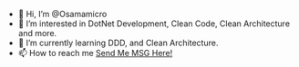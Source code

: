 - 👋 Hi, I’m @Osamamicro
- 👀 I’m interested in DotNet Development, Clean Code, Clean Architecture and more.
- 🌱 I’m currently learning DDD, and Clean Architecture.
- 📫 How to reach me [Send Me MSG Here!](https://www.linkedin.com/in/osamamicro/)

<!---
Osamamicro/Osamamicro is a ✨ special ✨ repository because its `README.md` (this file) appears on your GitHub profile.
You can click the Preview link to take a look at your changes.
--->
